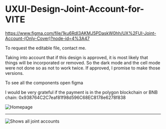 # UXUI-Design-Joint-Account-for-VITE
https://www.figma.com/file/1ku6RdI3AKMJ5PDaskW0hh/UX%2FUI-Joint-Account-(Only-Cover)?node-id=4%3A47


To request the editable file, 
contact me.


Taking into account that if this design is approved, it is most likely that things will be incorporated or removed. 
So the dark mode and the cell mode were not done so as not to work twice.
If approved, I promise to make those versions.



To see all the components open figma


I would be very grateful if the payment is in the polygon blockchain or BNB chain: 0x938764C2C7eaf81f98d596C68EC8178e6278f838


![Homepage](https://user-images.githubusercontent.com/101134545/160725184-7bae9128-b564-4da6-9e27-8592391a1a7f.jpg)
 
 
_ __________________________________________________________________________________________________________________________________________________________
 
 
 
![Shows all joint accounts](https://user-images.githubusercontent.com/101134545/160725489-e1cbb429-dfa7-4ceb-90c6-8d47e8c9ffbe.jpg)


